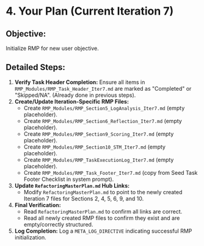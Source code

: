 # 4. Your Plan (Current Iteration 7)

## Objective:
Initialize RMP for new user objective.

## Detailed Steps:

1.  **Verify Task Header Completion:** Ensure all items in `RMP_Modules/RMP_Task_Header_Iter7.md` are marked as "Completed" or "Skipped/NA". (Already done in previous steps).
2.  **Create/Update Iteration-Specific RMP Files:**
    *   Create `RMP_Modules/RMP_Section5_LogAnalysis_Iter7.md` (empty placeholder).
    *   Create `RMP_Modules/RMP_Section6_Reflection_Iter7.md` (empty placeholder).
    *   Create `RMP_Modules/RMP_Section9_Scoring_Iter7.md` (empty placeholder).
    *   Create `RMP_Modules/RMP_Section10_STM_Iter7.md` (empty placeholder).
    *   Create `RMP_Modules/RMP_TaskExecutionLog_Iter7.md` (empty placeholder).
    *   Create `RMP_Modules/RMP_Task_Footer_Iter7.md` (copy from Seed Task Footer Checklist in system prompt).
3.  **Update `RefactoringMasterPlan.md` Hub Links:**
    *   Modify `RefactoringMasterPlan.md` to point to the newly created Iteration 7 files for Sections 2, 4, 5, 6, 9, and 10.
4.  **Final Verification:**
    *   Read `RefactoringMasterPlan.md` to confirm all links are correct.
    *   Read all newly created RMP files to confirm they exist and are empty/correctly structured.
5.  **Log Completion:** Log a `META_LOG_DIRECTIVE` indicating successful RMP initialization.